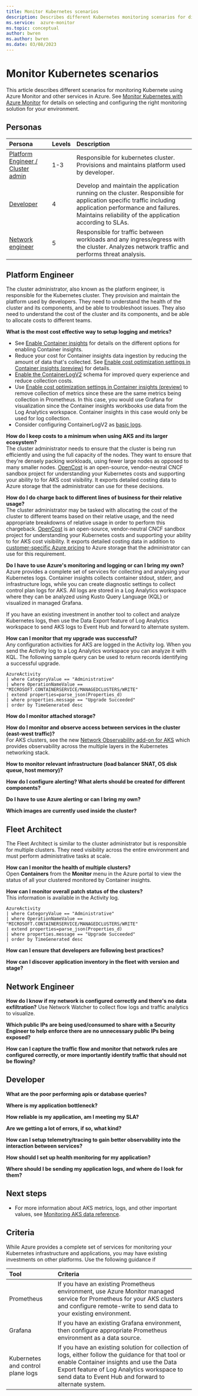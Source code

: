 ```yaml
---
title: Monitor Kubernetes scenarios
description: Describes different Kubernetes monitoring scenarios for different personas.
ms.service:  azure-monitor
ms.topic: conceptual
author: bwren
ms.author: bwren
ms.date: 03/08/2023
---
```


# Monitor Kubernetes scenarios
This article describes different scenarios for monitoring Kubernete using Azure Monitor and other services in Azure. See [Monitor Kubernetes with Azure Monitor](monitor-containers.md) for details on selecting and configuring the right monitoring solution for your environment.


## Personas

| Persona | Levels | Description |
|:---|:---|:---|
| [Platform Engineer / Cluster admin](#platform-engineer) | 1-3 | Responsible for kubernetes cluster. Provisions and maintains platform used by developer. |
| [Developer](#developer) | 4 | Develop and maintain the application running on the cluster. Responsible for application specific traffic including application performance and failures. Maintains reliability of the application according to SLAs. |
| [Network engineer](#network-engineer) | 5 | Responsible for traffic between workloads and any ingress/egress with the cluster. Analyzes network traffic and performs threat analysis. |

## Platform Engineer
The cluster administrator, also known as the platform engineer, is responsible for the Kubernetes cluster. They provision and maintain the platform used by developers. They need to understand the health of the cluster and its components, and be able to troubleshoot issues. They also need to understand the cost of the cluster and its components, and be able to allocate costs to different teams.


**What is the most cost effective way to setup logging and metrics?**

- See [Enable Container insights](../containers/container-insights-onboard.md) for details on the different options for enabling Container insights.
- Reduce your cost for Container insights data ingestion by reducing the amount of data that's collected. See [Enable cost optimization settings in Container insights (preview)](../containers/container-insights-cost-config.md) for details.
- [Enable the ContainerLogV2](container-insights-logging-v2.md) schema for improved query experience and reduce collection costs. 
- Use [Enable cost optimization settings in Container insights (preview)](../containers/container-insights-cost-config.md) to remove collection of metrics since these are the same metrics being collection in Prometheus. In this case, you would use Grafana for visualization since the Container insights workbooks use data from the Log Analytics workspace. Container insights in this case would only be used for log collection.
- Consider configuring ContainerLogV2 as [basic logs](../logs/basic-logs-configure.md).

**How do I keep costs to a minimum when using AKS and its larger ecosystem?**<br>
The cluster administrator needs to ensure that the cluster is being run efficiently and using the full capacity of the nodes. They want to ensure that they're densely packing workloads, using fewer large nodes as opposed to many smaller nodes. [OpenCost](https://www.opencost.io/docs/azure-opencost) is an open-source, vendor-neutral CNCF sandbox project for understanding your Kubernetes costs and supporting your ability to for AKS cost visibility. It exports detailed costing data to Azure storage that the administrator can use for these decisions.


**How do I do charge back to different lines of business for their relative usage?**<br>
The cluster administrator may be tasked with allocating the cost of the cluster to different teams based on their relative usage, and the need appropriate breakdowns of relative usage in order to perform this chargeback. [OpenCost](https://www.opencost.io/docs/azure-opencost) is an open-source, vendor-neutral CNCF sandbox project for understanding your Kubernetes costs and supporting your ability to for AKS cost visibility. It exports detailed costing data in addition to [customer-specific Azure pricing](https://www.opencost.io/docs/azure-prices) to Azure storage that the administrator can use for this requirement.

**Do I have to use Azure's monitoring and logging or can I bring my own?**<br>
Azure provides a complete set of services for collecting and analysing your Kubernetes logs. Container insights collects container stdout, stderr, and infrastructure logs, while you can create diagnostic settings to collect control plan logs for AKS. All logs are stored in a Log Analytics workspace where they can be analyzed using Kusto Query Language (KQL) or visualized in managed Grafana. 

If you have an existing investment in another tool to collect and analyze Kubernetes logs, then use the Data Export feature of Log Analytics workspace to send AKS logs to Event Hub and forward to alternate system. 

**How can I monitor that my upgrade was successful?**<br>
Any configuration activities for AKS are logged in the Activity log. When you send the Activity log to a Log Analytics workspace you can analyze it with KQL. The following sample query can be used to return records identifying a successful upgrade. 

``` kql
AzureActivity
| where CategoryValue == "Administrative"
| where OperationNameValue == "MICROSOFT.CONTAINERSERVICE/MANAGEDCLUSTERS/WRITE"
| extend properties=parse_json(Properties_d) 
| where properties.message == "Upgrade Succeeded"
| order by TimeGenerated desc
```

**How do I monitor attached storage?**

**How do I monitor and observe access between services in the cluster (east-west traffic)?**<br>
For AKS clusters, see the new [Network Observability add-on for AKS](https://techcommunity.microsoft.com/t5/azure-observability-blog/comprehensive-network-observability-for-aks-through-azure/ba-p/3825852) which provides observability across the multiple layers in the Kubernetes networking stack.

**How to monitor relevant infrastructure (load balancer SNAT, OS disk queue, host memory)?**


**How do I configure alerting? What alerts should be created for different components?**

**Do I have to use Azure alerting or can I bring my own?**

**Which images are currently used inside the cluster?**

## Fleet Architect
The Fleet Architect is similar to the cluster administrator but is responsible for multiple clusters. They need visibility across the entire environment and must perform administrative tasks at scale. 

**How can I monitor the health of multiple clusters?**<br>
Open **Containers** from the **Monitor** menu in the Azure portal to view the status of all your clustered monitored by Container insights.

**How can I monitor overall patch status of the clusters?**<br>
This information is available in the Activity log. 

``` kql
AzureActivity
| where CategoryValue == "Administrative"
| where OperationNameValue == "MICROSOFT.CONTAINERSERVICE/MANAGEDCLUSTERS/WRITE"
| extend properties=parse_json(Properties_d) 
| where properties.message == "Upgrade Succeeded"
| order by TimeGenerated desc
```

**How can I ensure that developers are following best practices?**

**How can I discover application inventory in the fleet with version and stage?**


## Network Engineer

**How do I know if my network is configured correctly and there's no data exfiltration?**
Use Network Watcher to collect flow logs and traffic analytics to visualize.

**Which public IPs are being used/consumed to share with a Security Engineer to help enforce there are no unnecessary public IPs being exposed?**

**How can I capture the traffic flow and monitor that network rules are configured correctly, or more importantly identify traffic that should not be flowing?**


## Developer

**What are the poor performing apis or database queries?**

**Where is my application bottleneck?**


**How reliable is my application, am I meeting my SLA?**


**Are we getting a lot of errors, if so, what kind?**


**How can I setup telemetry/tracing to gain better observability into the interaction between services?**


**How should I set up health monitoring for my application?**

**Where should I be sending my application logs, and where do I look for them?**


## Next steps

- For more information about AKS metrics, logs, and other important values, see [Monitoring AKS data reference](../../aks/monitor-aks-reference.md).




## Criteria

While Azure provides a complete set of services for monitoring your Kubernetes infrastructure and applications, you may have existing investments on other platforms. Use the following guidance if  

| Tool | Criteria |
|:---|:---|
| Prometheus | If you have an existing Prometheus environment, use Azure Monitor managed service for Prometheus for your AKS clusters and configure remote-write to send data to your existing environment. |
| Grafana | If you have an existing Grafana environment, then configure appropriate Prometheus environment as a data source. |
| Kubernetes and control plane logs | If you have an existing solution for collection of logs, either follow the guidance for that tool or enable Container insights and use the Data Export feature of Log Analytics workspace to send data to Event Hub and forward to alternate system. |